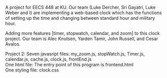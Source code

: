 A project for EECS 448 at KU. Our team (Luke Dercher, Sri Gayatri, Luke Weber and I) are implementing a web-based clock
which has the functions of setting up the time and changing between standard hour and military hour.

Adding more features [timer, stopwatch, calendar, and zoom] to this clock project. Our team is Alec Knutsen, Yarden Tamir, John Russell, and Cesar Avalos.

Project 2:
  Seven javasript files: my_zoom.js, stopWatch.js, Timer.js, calendar.js, cache.js, clock.js, frontEnd.js <br/>
  One html file: The entry point of this program is frontend.html <br/>
  One styling file: clock.css
